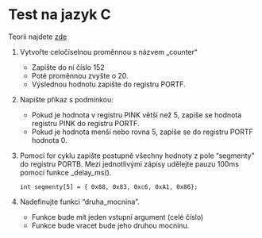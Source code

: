 # Test na jazyk C

Teorii najdete [zde](00_Jazyk_C.md)


1. Vytvořte celočíselnou proměnnou s názvem „counter“
   - Zapište do ní číslo 152
   - Poté proměnnou zvyšte o 20. 
   - Výslednou hodnotu zapište do registru PORTF.
  
2. Napište příkaz s podmínkou:
   - Pokud je hodnota v registru PINK větší než 5, zapíše se hodnota registru PINK do registru PORTF. 
   - Pokud je hodnota menší nebo rovna 5, zapíše se do registru PORTF hodnota 0.

3. Pomocí for cyklu zapište postupně všechny hodnoty z pole “segmenty” do registru PORTB. Mezi jednotlivými zápisy udělejte pauzu 100ms pomocí funkce _delay_ms(). 

   ```int segmenty[5] = { 0x88, 0x83, 0xc6, 0xA1, 0x86};```

4. Nadefinujte funkci “druha_mocnina”. 
   - Funkce bude mít jeden vstupní argument (celé číslo)
   - Funkce bude vracet bude jeho druhou mocninu.
